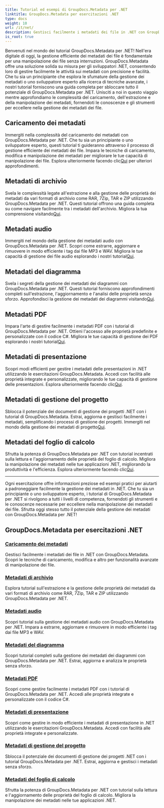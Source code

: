 ```yaml
---
title: Tutorial ed esempi di GroupDocs.Metadata per .NET
linktitle: GroupDocs.Metadata per esercitazioni .NET
type: docs
weight: 10
url: /it/net/
description: Gestisci facilmente i metadati dei file in .NET con GroupDocs.Metadata. Scopri le tecniche di caricamento, modifica e altro per funzionalità avanzate di manipolazione dei file.
is_root: true
---
```

Benvenuti nel mondo dei tutorial GroupDocs.Metadata per .NET! Nell'era digitale di oggi, la gestione efficiente dei metadati dei file è fondamentale per una manipolazione dei file senza interruzioni. GroupDocs.Metadata offre una soluzione solida su misura per gli sviluppatori .NET, consentendo loro di gestire facilmente le attività sui metadati con precisione e facilità. Che tu sia un principiante che esplora le sfumature della gestione dei metadati o uno sviluppatore esperto alla ricerca di tecniche avanzate, i nostri tutorial forniscono una guida completa per sbloccare tutto il potenziale di GroupDocs.Metadata per .NET. Unisciti a noi in questo viaggio mentre approfondiamo le complessità del caricamento, dell'estrazione e della manipolazione dei metadati, fornendoti le conoscenze e gli strumenti per eccellere nella gestione dei metadati dei file.

## Caricamento dei metadati  
Immergiti nella complessità del caricamento dei metadati con GroupDocs.Metadata per .NET. Che tu sia un principiante o uno sviluppatore esperto, questi tutorial ti guideranno attraverso il processo di gestione efficiente dei metadati dei file. Impara le tecniche di caricamento, modifica e manipolazione dei metadati per migliorare le tue capacità di manipolazione dei file. Esplora ulteriormente facendo clic[Qui](./metadata-loading/) per ulteriori approfondimenti.

## Metadati di archivio  
 Svela le complessità legate all'estrazione e alla gestione delle proprietà dei metadati da vari formati di archivio come RAR, 7Zip, TAR e ZIP utilizzando GroupDocs.Metadata per .NET. Questi tutorial offrono una guida completa su come navigare facilmente tra i metadati dell'archivio. Migliora la tua comprensione visitando[Qui](./archive-metadata/).

## Metadati audio  
 Immergiti nel mondo della gestione dei metadati audio con GroupDocs.Metadata per .NET. Scopri come estrarre, aggiornare e rimuovere in modo efficiente i tag dai file MP3 e WAV. Migliora le tue capacità di gestione dei file audio esplorando i nostri tutorial[Qui](./audio-metadata/).

## Metadati del diagramma  
Svela i segreti della gestione dei metadati dei diagrammi con GroupDocs.Metadata per .NET. Questi tutorial forniscono approfondimenti completi sull'estrazione, l'aggiornamento e l'analisi delle proprietà senza sforzo. Approfondisci la gestione dei metadati dei diagrammi visitando[Qui](./diagram-metadata/).

## Metadati PDF  
 Impara l'arte di gestire facilmente i metadati PDF con i tutorial di GroupDocs.Metadata per .NET. Ottieni l'accesso alle proprietà predefinite e personalizzate con il codice C#. Migliora le tue capacità di gestione dei PDF esplorando i nostri tutorial[Qui](./pdf-metadata/).

## Metadati di presentazione  
 Scopri modi efficienti per gestire i metadati delle presentazioni in .NET utilizzando le esercitazioni GroupDocs.Metadata. Accedi con facilità alle proprietà integrate e personalizzate, migliorando le tue capacità di gestione delle presentazioni. Esplora ulteriormente facendo clic[Qui](./presentation-metadata/).

## Metadati di gestione del progetto  
 Sblocca il potenziale dei documenti di gestione dei progetti .NET con i tutorial di GroupDocs.Metadata. Estrai, aggiorna e gestisci facilmente i metadati, semplificando i processi di gestione dei progetti. Immergiti nel mondo della gestione dei metadati di progetto[Qui](./project-management-metadata/).

## Metadati del foglio di calcolo  
Sfrutta la potenza di GroupDocs.Metadata per .NET con tutorial incentrati sulla lettura e l'aggiornamento delle proprietà del foglio di calcolo. Migliora la manipolazione dei metadati nelle tue applicazioni .NET, migliorando la produttività e l'efficienza. Esplora ulteriormente facendo clic[Qui](./spreadsheet-metadata/).

----
Ogni esercitazione offre informazioni preziose ed esempi pratici per aiutarti a padroneggiare facilmente la gestione dei metadati in .NET. Che tu sia un principiante o uno sviluppatore esperto, i tutorial di GroupDocs.Metadata per .NET si rivolgono a tutti i livelli di competenza, fornendoti gli strumenti e le conoscenze necessarie per eccellere nella manipolazione dei metadati dei file. Sfrutta oggi stesso tutto il potenziale della gestione dei metadati con GroupDocs.Metadata per .NET! 

## GroupDocs.Metadata per esercitazioni .NET
### [Caricamento dei metadati](./metadata-loading/)
Gestisci facilmente i metadati dei file in .NET con GroupDocs.Metadata. Scopri le tecniche di caricamento, modifica e altro per funzionalità avanzate di manipolazione dei file.
### [Metadati di archivio](./archive-metadata/)
Esplora tutorial sull'estrazione e la gestione delle proprietà dei metadati da vari formati di archivio come RAR, 7Zip, TAR e ZIP utilizzando GroupDocs.Metadata per .NET.
### [Metadati audio](./audio-metadata/)
Scopri tutorial sulla gestione dei metadati audio con GroupDocs.Metadata per .NET. Impara a estrarre, aggiornare e rimuovere in modo efficiente i tag dai file MP3 e WAV.
### [Metadati del diagramma](./diagram-metadata/)
Scopri tutorial completi sulla gestione dei metadati dei diagrammi con GroupDocs.Metadata per .NET. Estrai, aggiorna e analizza le proprietà senza sforzo.
### [Metadati PDF](./pdf-metadata/)
Scopri come gestire facilmente i metadati PDF con i tutorial di GroupDocs.Metadata per .NET. Accedi alle proprietà integrate e personalizzate con il codice C#.
### [Metadati di presentazione](./presentation-metadata/)
Scopri come gestire in modo efficiente i metadati di presentazione in .NET utilizzando le esercitazioni GroupDocs.Metadata. Accedi con facilità alle proprietà integrate e personalizzate.
### [Metadati di gestione del progetto](./project-management-metadata/)
Sblocca il potenziale dei documenti di gestione dei progetti .NET con i tutorial GroupDocs.Metadata per .NET. Estrai, aggiorna e gestisci i metadati senza sforzo.
### [Metadati del foglio di calcolo](./spreadsheet-metadata/)
Sfrutta la potenza di GroupDocs.Metadata per .NET con tutorial sulla lettura e l'aggiornamento delle proprietà del foglio di calcolo. Migliora la manipolazione dei metadati nelle tue applicazioni .NET.
